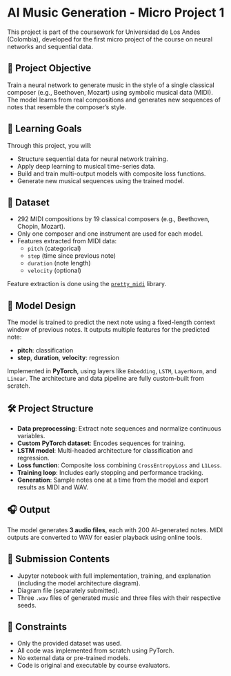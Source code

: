 # AI Music Generation - Micro Project 1

This project is part of the coursework for Universidad de Los Andes (Colombia), developed for the first micro project of the course on neural networks and sequential data.

## 🎯 Project Objective

Train a neural network to generate music in the style of a single classical composer (e.g., Beethoven, Mozart) using symbolic musical data (MIDI). The model learns from real compositions and generates new sequences of notes that resemble the composer’s style.

## 🧠 Learning Goals

Through this project, you will:

- Structure sequential data for neural network training.
- Apply deep learning to musical time-series data.
- Build and train multi-output models with composite loss functions.
- Generate new musical sequences using the trained model.

## 🎼 Dataset

- 292 MIDI compositions by 19 classical composers (e.g., Beethoven, Chopin, Mozart).
- Only one composer and one instrument are used for each model.
- Features extracted from MIDI data:
  - `pitch` (categorical)
  - `step` (time since previous note)
  - `duration` (note length)
  - `velocity` (optional)

Feature extraction is done using the [`pretty_midi`](https://github.com/craffel/pretty-midi) library.

## 🧱 Model Design

The model is trained to predict the next note using a fixed-length context window of previous notes. It outputs multiple features for the predicted note:

- **pitch**: classification
- **step**, **duration**, **velocity**: regression

Implemented in **PyTorch**, using layers like `Embedding`, `LSTM`, `LayerNorm`, and `Linear`. The architecture and data pipeline are fully custom-built from scratch.

## 🛠️ Project Structure

- **Data preprocessing**: Extract note sequences and normalize continuous variables.
- **Custom PyTorch dataset**: Encodes sequences for training.
- **LSTM model**: Multi-headed architecture for classification and regression.
- **Loss function**: Composite loss combining `CrossEntropyLoss` and `L1Loss`.
- **Training loop**: Includes early stopping and performance tracking.
- **Generation**: Sample notes one at a time from the model and export results as MIDI and WAV.

## 🎧 Output

The model generates **3 audio files**, each with 200 AI-generated notes. MIDI outputs are converted to WAV for easier playback using online tools.

## 📎 Submission Contents

- Jupyter notebook with full implementation, training, and explanation (including the model architecture diagram).
- Diagram file (separately submitted).
- Three `.wav` files of generated music and three files with their respective seeds.

## 📌 Constraints

- Only the provided dataset was used.
- All code was implemented from scratch using PyTorch.
- No external data or pre-trained models.
- Code is original and executable by course evaluators.


